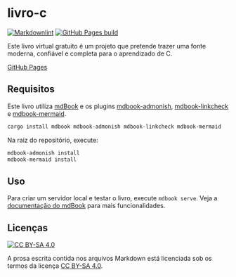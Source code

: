 # livro-c

[![Markdownlint](https://github.com/luizffgv/livro-c/actions/workflows/markdownlint.yml/badge.svg)](https://github.com/luizffgv/livro-c/actions/workflows/markdownlint.yml)
[![GitHub Pages build](https://github.com/luizffgv/livro-c/actions/workflows/gh-pages.yml/badge.svg)](https://github.com/luizffgv/livro-c/actions/workflows/gh-pages.yml)

Este livro virtual gratuito é um projeto que pretende trazer uma fonte moderna,
confiável e completa para o aprendizado de C.

[GitHub Pages](https://luizffgv.github.io/livro-c/)

## Requisitos

Este livro utiliza [mdBook](https://github.com/rust-lang/mdBook) e os plugins
[mdbook-admonish](https://github.com/tommilligan/mdbook-admonish),
[mdbook-linkcheck](https://github.com/Michael-F-Bryan/mdbook-linkcheck) e
[mdbook-mermaid](https://github.com/badboy/mdbook-mermaid).

```sh
cargo install mdbook mdbook-admonish mdbook-linkcheck mdbook-mermaid
```

Na raiz do repositório, execute:

```sh
mdbook-admonish install
mdbook-mermaid install
```

## Uso

Para criar um servidor local e testar o livro, execute `mdbook serve`. Veja a
[documentação do mdBook](https://rust-lang.github.io/mdBook/) para mais
funcionalidades.

## Licenças

[![CC BY-SA 4.0](https://i.creativecommons.org/l/by-sa/4.0/80x15.png)](http://creativecommons.org/licenses/by-sa/4.0/)

A prosa escrita contida nos arquivos Markdown está licenciada sob os termos da
licença [CC BY-SA 4.0](https://creativecommons.org/licenses/by-sa/4.0/).
